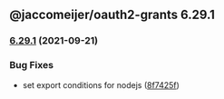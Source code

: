 ## @jaccomeijer/oauth2-grants 6.29.1

### [6.29.1](https://github.com/jaccomeijer/oauth2-grants/compare/6.29.0...6.29.1) (2021-09-21)


### Bug Fixes

* set export conditions for nodejs ([8f7425f](https://github.com/jaccomeijer/oauth2-grants/commit/8f7425fe13bf97e2fc549c6a40151a5035bdb583))


